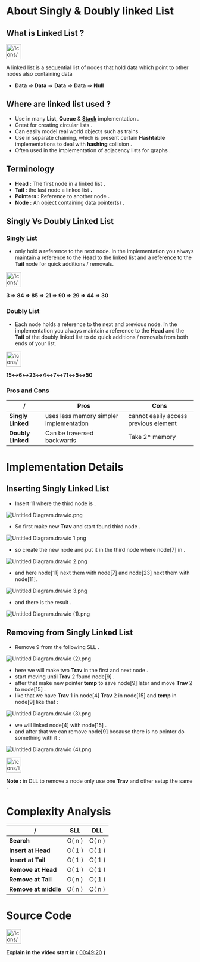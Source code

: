 # About Singly & Doubly linked List

## What is Linked List ?

<aside>
<img src="/icons/verified_gray.svg" alt="/icons/verified_gray.svg" width="40px" />

A linked list is a sequential list of nodes that hold data which point to other nodes also containing data

</aside>

- **Data** ⇒ **Data** ⇒ **Data** ⇒ **Data** ⇒ **Null**

## Where are linked list used ?

- Use in many **List**, **Queue** & [**Stack**](https://www.notion.so/Stack-Introduction-2531bcd19f56802fa6c5e323976b14d2?pvs=21) implementation .
- Great for creating circular lists .
- Can easily model real world objects such as trains .
- Use in separate chaining, which is present certain **Hashtable** implementations to deal with **hashing** collision .
- Often used in the implementation of adjacency lists for graphs .

 

## Terminology

- **Head :**  The first node in a linked list **.**
- **Tail :** the last node a linked list **.**
- **Pointers :** Reference to another node  **.**
- **Node :** An object containing data pointer(s) **.**

## Singly Vs Doubly Linked List

### Singly List

- only hold a reference to the next node. In the implementation you always maintain a reference to the **Head** to the linked list and a reference to the **Tail** node for quick additions / removals.

<aside>
<img src="/icons/square-alternate_gray.svg" alt="/icons/square-alternate_gray.svg" width="40px" />

**3 ⇒ 84 ⇒ 85 ⇒ 21 ⇒ 90 ⇒ 29 ⇒ 44 ⇒ 30**

</aside>

### Doubly List

- Each node holds a reference to the next and previous node. In the implementation you always maintain a reference to the **Head** and the **Tail** of the doubly linked list to do quick additions / removals from both ends of your list.

<aside>
<img src="/icons/square-alternate_gray.svg" alt="/icons/square-alternate_gray.svg" width="40px" />

**15↔6↔23↔4↔7↔71↔5↔50**

</aside>

### Pros and Cons

| **/** | **Pros** | **Cons** |
| --- | --- | --- |
| **Singly Linked** | uses less memory simpler implementation | cannot easily access previous element  |
| **Doubly Linked** | Can be traversed backwards  | Take 2* memory |

# Implementation Details

## Inserting Singly Linked List

- Insert 11 where the third node is .

![Untitled Diagram.drawio.png](attachment:274ec754-d3b4-4874-961c-9ae33557145f:Untitled_Diagram.drawio.png)

- So first make new **Trav** and start found third node .

![Untitled Diagram.drawio 1.png](attachment:1fd39e5a-eeba-4887-b922-4a37d41e4282:Untitled_Diagram.drawio_1.png)

- so create the new node and put it in the third node where node[7] in .

![Untitled Diagram.drawio 2.png](attachment:c80854c5-2f79-40ac-8b4a-6b80bba62ce4:Untitled_Diagram.drawio_2.png)

- and here node[11] next them with node[7] and node[23] next them with node[11].

![Untitled Diagram.drawio 3.png](attachment:89b03d93-e72a-4ca9-b981-6475696a6e06:Untitled_Diagram.drawio_3.png)

- and there is the result .

![Untitled Diagram.drawio (1).png](attachment:90db7196-0e1b-4eb6-ac96-6334b657453f:Untitled_Diagram.drawio_(1).png)

## Removing from Singly Linked List

- Remove 9 from the following SLL .

![Untitled Diagram.drawio (2).png](attachment:27580a49-ec51-4703-8ebe-6cf38659cfb4:Untitled_Diagram.drawio_(2).png)

- here we will make two **Trav** in the first and next node .
- start moving until **Trav** 2 found node[9] .
- after that make new pointer **temp** to save node[9] later and move **Trav** 2 to node[15] .
- like that we have **Trav** 1 in node[4] **Trav** 2 in node[15] and **temp** in node[9] like that :

![Untitled Diagram.drawio (3).png](attachment:d292bcc0-760c-47c8-9bc9-19cb9fd248de:Untitled_Diagram.drawio_(3).png)

- we will linked node[4] with node[15] .
- and after that we can remove node[9] because there is no pointer do something with it :

![Untitled Diagram.drawio (4).png](attachment:cddf1192-c769-4ea9-83d7-14a651b1d2a5:Untitled_Diagram.drawio_(4).png)

<aside>
<img src="/icons/light-bulb_gray.svg" alt="/icons/light-bulb_gray.svg" width="40px" />

**Note :** in DLL to remove a node only use one **Trav** and other setup the same **.**

</aside>

# Complexity Analysis

| **/** | **SLL** | **DLL** |
| --- | --- | --- |
| **Search** | O( n ) | O( n ) |
| **Insert at Head** | O( 1 ) | O( 1 ) |
| **Insert at Tail** | O( 1 ) | O( 1 ) |
| **Remove at Head** | O( 1 ) | O( 1 ) |
| **Remove at Tail** | O( n ) | O( 1 ) |
| **Remove at middle** | O( n ) | O( n ) |

# Source Code

<aside>
<img src="/icons/playback-play_gray.svg" alt="/icons/playback-play_gray.svg" width="40px" />

**Explain in the video start in (** [00:49:20](https://www.youtube.com/watch?v=RBSGKlAvoiM&t=2960s) **)**

</aside>
